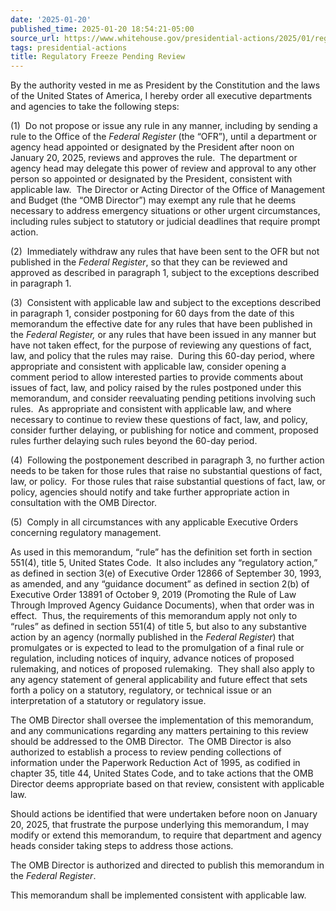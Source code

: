 ```yaml
---
date: '2025-01-20'
published_time: 2025-01-20 18:54:21-05:00
source_url: https://www.whitehouse.gov/presidential-actions/2025/01/regulatory-freeze-pending-review/
tags: presidential-actions
title: Regulatory Freeze Pending Review
---
```

 
By the authority vested in me as President by the Constitution and the
laws of the United States of America, I hereby order all executive
departments and agencies to take the following steps:

(1)  Do not propose or issue any rule in any manner, including by
sending a rule to the Office of the *Federal Register* (the “OFR”),
until a department or agency head appointed or designated by the
President after noon on January 20, 2025, reviews and approves the rule.
 The department or agency head may delegate this power of review and
approval to any other person so appointed or designated by the
President, consistent with applicable law.  The Director or Acting
Director of the Office of Management and Budget (the “OMB Director”) may
exempt any rule that he deems necessary to address emergency situations
or other urgent circumstances, including rules subject to statutory or
judicial deadlines that require prompt action.

(2)  Immediately withdraw any rules that have been sent to the OFR but
not published in the *Federal Register*, so that they can be reviewed
and approved as described in paragraph 1, subject to the exceptions
described in paragraph 1. 

(3)  Consistent with applicable law and subject to the exceptions
described in paragraph 1, consider postponing for 60 days from the date
of this memorandum the effective date for any rules that have been
published in the *Federal Register,* or any rules that have been issued
in any manner but have not taken effect, for the purpose of reviewing
any questions of fact, law, and policy that the rules may raise.  During
this 60-day period, where appropriate and consistent with applicable
law, consider opening a comment period to allow interested parties to
provide comments about issues of fact, law, and policy raised by the
rules postponed under this memorandum, and consider reevaluating pending
petitions involving such rules.  As appropriate and consistent with
applicable law, and where necessary to continue to review these
questions of fact, law, and policy, consider further delaying, or
publishing for notice and comment, proposed rules further delaying such
rules beyond the 60-day period.

(4)  Following the postponement described in paragraph 3, no further
action needs to be taken for those rules that raise no substantial
questions of fact, law, or policy.  For those rules that raise
substantial questions of fact, law, or policy, agencies should notify
and take further appropriate action in consultation with the OMB
Director.

(5)  Comply in all circumstances with any applicable Executive Orders
concerning regulatory management.

As used in this memorandum, “rule” has the definition set forth in
section 551(4), title 5, United States Code.  It also includes any
“regulatory action,” as defined in section 3(e) of Executive Order 12866
of September 30, 1993, as amended, and any “guidance document” as
defined in section 2(b) of Executive Order 13891 of October 9, 2019
(Promoting the Rule of Law Through Improved Agency Guidance Documents),
when that order was in effect.  Thus, the requirements of this
memorandum apply not only to “rules” as defined in section 551(4) of
title 5, but also to any substantive action by an agency (normally
published in the *Federal Register*) that promulgates or is expected to
lead to the promulgation of a final rule or regulation, including
notices of inquiry, advance notices of proposed rulemaking, and notices
of proposed rulemaking.  They shall also apply to any agency statement
of general applicability and future effect that sets forth a policy on a
statutory, regulatory, or technical issue or an interpretation of a
statutory or regulatory issue.

The OMB Director shall oversee the implementation of this memorandum,
and any communications regarding any matters pertaining to this review
should be addressed to the OMB Director.  The OMB Director is also
authorized to establish a process to review pending collections of
information under the Paperwork Reduction Act of 1995, as codified in
chapter 35, title 44, United States Code, and to take actions that the
OMB Director deems appropriate based on that review, consistent with
applicable law.

Should actions be identified that were undertaken before noon on January
20, 2025, that frustrate the purpose underlying this memorandum, I may
modify or extend this memorandum, to require that department and agency
heads consider taking steps to address those actions.

The OMB Director is authorized and directed to publish this memorandum
in the *Federal Register*.

This memorandum shall be implemented consistent with applicable law.
